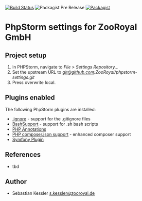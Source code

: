 [![Build Status](https://img.shields.io/travis/ZooRoyal/phpstorm-settings/master.svg?longCache=true&style=for-the-badge)](https://travis-ci.org/ZooRoyal/phpstorm-settings) ![Packagist Pre Release](https://img.shields.io/packagist/v/ZooRoyal/phpstorm-settings.svg?longCache=true&style=for-the-badge)
[![Packagist](https://img.shields.io/packagist/l/ZooRoyal/phpstorm-settings.svg?longCache=true&style=for-the-badge)]()

# PhpStorm settings for ZooRoyal GmbH

## Project setup

1. In PHPStorm, navigate to *File > Settings Repository...*
2. Set the upstream URL to *git@github.com:ZooRoyal/phpstorm-settings.git*
3. Press overwrite local.

## Plugins enabled

The following PhpStorm plugins are installed:
* [.ignore](https://github.com/hsz/idea-gitignore) - support for the .gitignore files
* [BashSupport](https://github.com/jansorg/BashSupport) - support for .sh bash scripts
* [PHP Annotations](https://github.com/Haehnchen/idea-php-annotation-plugin)
* [PHP composer.json support](https://github.com/psliwa/idea-composer-plugin) - enhanced composer support
* [Symfony Plugin](https://github.com/Haehnchen/idea-php-symfony2-plugin)

## References

- tbd

## Author

- Sebastian Kessler <s.kessler@zooroyal.de>